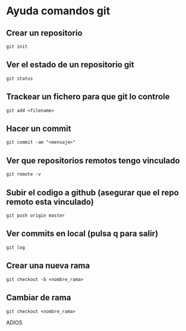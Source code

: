 # Ayuda comandos git

## Crear un repositorio
    git init

## Ver el estado de un repositorio git
    git status

## Trackear un fichero para que git lo controle
    git add <filename>

## Hacer un commit
    git commit -am "<mensaje>"

## Ver que repositorios remotos tengo vinculado
    git remote -v

## Subir el codigo a github (asegurar que el repo remoto esta vinculado)
    git push origin master

## Ver commits en local (pulsa q para salir)
    git log

## Crear una nueva rama
    git checkout -b <nombre_rama>

## Cambiar de rama
    git checkout <nombre_rama>


ADIOS
